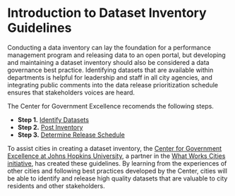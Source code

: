 Introduction to Dataset Inventory Guidelines
=======

Conducting a data inventory can lay the foundation for a performance management program and releasing data to an open portal, but developing and maintaining a dataset inventory should also be considered a data governance best practice. Identifying datasets that are available within departments is helpful for leadership and staff in all city agencies, and integrating public comments into the data release prioritization schedule ensures that stakeholders voices are heard.

The Center for Government Excellence recomends the following steps.

* **Step 1.** [Identify Datasets](identify-datasets.md)
* **Step 2.** [Post Inventory](post.md)
* **Step 3.** [Determine Release Schedule](release.md)

To assist cities in creating a dataset inventory, the [Center for Government Excellence at Johns Hopkins University](http://govex.jhu.edu/), a partner in the [What Works Cities initiative](http://www.whatworkscities.org/), has created these guidelines. By learning from the experiences of other cities and following best practices developed by the Center, cities will be able to identify and release high quality datasets that are valuable to city residents and other stakeholders.